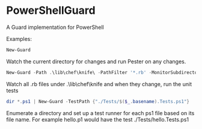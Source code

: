 # PowerShellGuard
A Guard implementation for PowerShell

Examples:

```powershell
New-Guard
```
Watch the current directory for changes and run Pester on any changes.

```powershell
New-Guard -Path .\lib\chef\knife\ -PathFilter '*.rb' -MonitorSubdirectories -TestCommand rspec -TestPath .\spec\unit\knife\
```
Watch all .rb files under .\lib\chef\knife and when they change, run the unit tests

```powershell
dir *.ps1 | New-Guard -TestPath {"./Tests/$($_.basename).Tests.ps1"}
```
Enumerate a directory and set up a test runner for each ps1 file based on its file name.  For example hello.p1 would have the test ./Tests/hello.Tests.ps1
